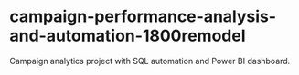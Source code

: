 # campaign-performance-analysis-and-automation-1800remodel
Campaign analytics project with SQL automation and Power BI dashboard.
